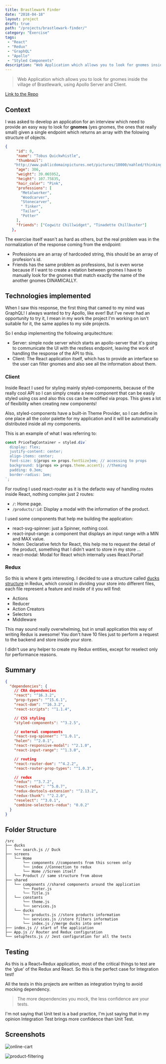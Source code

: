 ```yaml
---
title: Brastlewark Finder
date: "2018-04-18"
layout: project
draft: true
path: "/projects/brastlewark-finder/"
category: "Exercise"
tags:
 - "React"
 - "Redux"
 - "GraphQL"
 - "Apollo"
 - "Styled Components"
description: "Web Application which allows you to look for gnomes inside the village of Brastlewark, using Apollo Server and Client."
---
```


> Web Application which allows you to look for gnomes inside the village of Brastlewark, using Apollo Server and Client.

[Link to the Repo](https://github.com/EmaSuriano/brastlewark-finder)

## Context

I was asked to develop an application for an interview which need to provide an easy way to look for **gnomes** (yes gnomes, the ones that really small) given a single endpoint which returns an array with the folowing structure of objects.

```json
{
     "id": 0,
     "name": "Tobus Quickwhistle",
     "thumbnail":
    "http://www.publicdomainpictures.net/pictures/10000/nahled/thinking-monkey-11282237747K8xB.jpg",
     "age": 306,
     "weight": 39.065952,
     "height": 107.75835,
     "hair_color": "Pink",
     "professions": [
       "Metalworker",
       "Woodcarver",
       "Stonecarver",
       " Tinker",
       "Tailor",
       "Potter"
     ],
     "friends": ["Cogwitz Chillwidget", "Tinadette Chillbuster"]
   },
```

The exercise itself wasn't as hard as others, but the real problem was in the normalization of the response coming from the endpoint:

* Professions are an array of hardcoded string, this should be an array of profesion's id.
* Friends has the same problem as professions, but is even worse because if I want to create a relation between gnomes I have to manually look for the gnomes that match exactly the name of the another gnomes DINAMICALLY.

## Technologies implemented

When I saw this response, the first thing that camed to my mind was GraphQL! I always wanted to try Apollo, like ever! But I've never had an opportunity to try it, I mean in my work the project I'm working on isn't suitable for it, the same applies to my side projects.

So I endup implementing the following arquitechture:

* Server: simple node server which starts an apollo-server that it's going to communicate the UI with the restless endpoint, leaving the work of handling the response of the API to this.
* Client: The React application itself, which has to provide an interface so the user can filter gnomes and also see all the information about them.

### Client

Inside React I used for styling mainly styled-components, because of the really cool API so I can simply create a new component that can be easily styled using css and also this css can be modified via props. This gives a lot of flexibility when creating new components!

Also, styled-components have a built-in Theme Provider, so I can define in one place all the color palette for my application and it will be automatically distributed inside all my components.

This is an example of what I was referring to:

```javascript
const PriceTagContainer = styled.div`
  display: flex;
  justify-content: center;
  align-items: center;
  font-size: ${props => props.fontSize}em; // accessing to props
  background: ${props => props.theme.accent}; //theming
  padding: 0.3em;
  border-radius: 1em;
`;
```

For routing I used react-router as it is the defacto way of handling routes inside React, nothing complex just 2 routes:

* `/`: Home page.
* `/products/:id`: Display a modal with the information of the product.

I used some components that help me building the application:

* react-svg-spinner: just a Spinner, nothing cool.
* react-input-range: a component that displays an input range with a MIN and MAX value.
* holen: Declarative fetch for React, this help me to request the detail of the product, something that I didn't want to store in my store ...
* react-modal: Modal for React which internally uses React.Portal!

### Redux

So this is where it gets interesting. I decided to use a structure called [ducks structure](https://github.com/erikras/ducks-modular-redux) in Redux, which consist in dividing your store into different files, each file represent a feature and inside of it you will find:

* Actions
* Reducer
* Action Creators
* Selectors
* Middleware

This may sound really overwhelming, but in small application this way of writing Redux is awesome! You don't have 10 files just to perform a request to the backend and store inside your store.

I didn't use any helper to create my Redux entities, except for reselect only for performance reasons.

## Summary

```json
{
  "dependencies": {
    // CRA dependencies
    "react": "^16.3.2",
    "prop-types": "^15.6.1",
    "react-dom": "^16.3.2",
    "react-scripts": "^1.1.4",

    // CSS styling
    "styled-components": "^3.2.5",

    // external components
    "react-svg-spinner": "^1.0.1",
    "holen": "^2.0.1",
    "react-responsive-modal": "^2.1.0",
    "react-input-range": "^1.3.0",

    // routing
    "react-router-dom": "^4.2.2",
    "react-router-prop-types": "^1.0.3",

    // redux
    "redux": "^3.7.2",
    "react-redux": "^5.0.7",
    "redux-devtools-extension": "^2.13.2",
    "redux-thunk": "^2.2.0",
    "reselect": "^3.0.1",
    "combine-selectors-redux": "0.0.2"
  }
}
```

## Folder Structure

```
/src
├── ducks
│   └── search.js // Duck
├── screens
│   └── Home
│       └── components //components from this screen only
│       └── index //Connection to redux
│       └── Home //Screen itself
│   └── Product // same structure from above
├── shared
│   └── components //shared components around the application
│       └── Footer.js
│       └── Title.js
│   └── constants
│       └── theme.js
│       └── services.js
│   └── ducks
│       └── products.js //store products information
│       └── services.js //store filters information
│       └── index.js //merge ducks into one!
├── index.js // start of the application
├── App.js // Router and Redux configuration
└── setupTests.js // Jest configuration for all the tests
```

## Testing

As this is a React+Redux application, most of the critical things to test are the 'glue' of the Redux and React. So this is the perfect case for Integration test!

All the tests in this projects are written as integration trying to avoid mocking dependency.

> The more dependencies you mock, the less confidence are your tests.

I'm not saying that Unit test is a bad practice, I'm just saying that in my opinion Integration Test brings more confidence than Unit Test.

## Screenshots

![online-cart](./product-detail.gif)

![product-filtering](./product-filter.gif)
